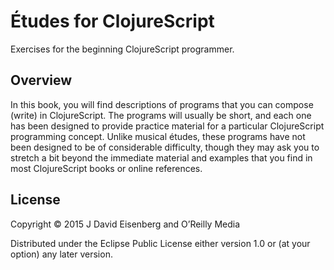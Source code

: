 # Études for ClojureScript

Exercises for the beginning ClojureScript programmer.

## Overview

In this book, you will find descriptions of programs that you can compose (write) in ClojureScript. The programs will usually be short, and each one has been designed to provide practice material for a particular ClojureScript programming concept. Unlike musical études, these programs have not been designed to be of considerable difficulty, though they may ask you to stretch a bit beyond the immediate material and examples that you find in most ClojureScript books or online references.

## License

Copyright © 2015 J David Eisenberg and O’Reilly Media

Distributed under the Eclipse Public License either version 1.0 or (at your option) any later version.
